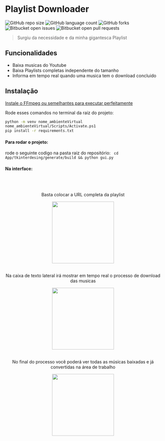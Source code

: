 # Playlist Downloader
![GitHub repo size](https://img.shields.io/github/repo-size/agostin-afk/music_downloader?style=for-the-badge)
![GitHub language count](https://img.shields.io/github/languages/count/agostin-afk/music_downloader?style=for-the-badge)
![GitHub forks](https://img.shields.io/github/forks/agostin-afk/music_downloader?style=for-the-badge)
![Bitbucket open issues](https://img.shields.io/bitbucket/issues/agostin-afk/music_downloader?style=for-the-badge)
![Bitbucket open pull requests](https://img.shields.io/bitbucket/pr-raw/agostin-afk/music_downloader?style=for-the-badge)
>Surgiu da necessidade e da minha gigantesca Playlist


## Funcionalidades
- Baixa musicas do Youtube
- Baixa Playlists completas independente do tamanho
- Informa em tempo real quando uma musica tem o download concluido

## Instalação
[Instale o FFmpeg ou semelhantes para executar perfeitamente](https://www.geeksforgeeks.org/how-to-install-ffmpeg-on-windows/)

Rode esses comandos no terminal da raiz do projeto:

```bash
python -m venv nome_ambienteVirtual
nome_ambienteVirtual/Scripts/Activate.ps1
pip install -r requirements.txt
```
#### Para rodar o projeto: 
rode o seguinte codigo na pasta raiz do repositório: 
``` cd App/tkinterdesing/generate/build && python gui.py```

#### Na interface:
<br></br>
<div align="center">
<p>Basta colocar a URL completa da playlist</p>
  <img src="https://github.com/user-attachments/assets/4b0da67b-60eb-41cc-b14b-3873541998a1" width="200">
<br></br>
<p>Na caixa de texto lateral irá mostrar em tempo real o processo de download das musicas</p>
<img src="https://github.com/user-attachments/assets/ac19a221-4f48-4511-a4d1-4a1f3376b5a8" width="200">
<br></br>
<p>No final do processo você poderá ver todas as músicas baixadas e já convertidas na área de trabalho</p>
<img src="https://github.com/user-attachments/assets/77091e96-b1fd-4cb3-a078-dc6c4082155b" width="200">
</div>
<br></br>
